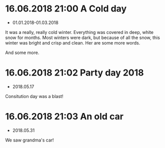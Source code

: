 # 16.06.2018 21:00 A Cold day
* 01.01.2018-01.03.2018

It was a really, really cold winter. Everything was covered in deep, white snow for months. Most winters were dark, but because of all the snow, this winter was bright and crisp and clean.
Her are some more words.

And some more.

# 16.06.2018 21:02 Party day 2018
* 2018.05.17 

Consitution day was a blast!

# 16.06.2018 21:03 An old car
* 2018.05.31

We saw grandma's car!
